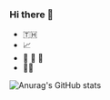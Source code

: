 ### Hi there 👋
- 🇹🇭
- 📈
- 🍵 🍛 🍣
- 👨‍💻

![Anurag's GitHub stats](https://github-readme-stats.vercel.app/api?username=anuraghazra&count_private=true&show_icons=true&theme=radical)

<!--
**hassadee/hassadee** is a ✨ _special_ ✨ repository because its `README.md` (this file) appears on your GitHub profile.

Here are some ideas to get you started:

- 🔭 I’m currently working on ...
- 🌱 I’m currently learning ...
- 👯 I’m looking to collaborate on ...
- 🤔 I’m looking for help with ...
- 💬 Ask me about ...
- 📫 How to reach me: ...
- 😄 Pronouns: ...
- ⚡ Fun fact: ...
-->

